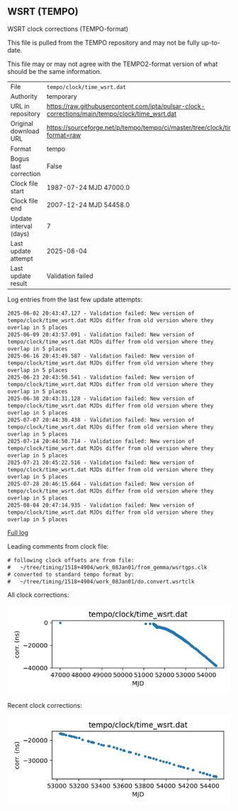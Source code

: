 
## WSRT (TEMPO)

WSRT clock corrections (TEMPO-format)

This file is pulled from the TEMPO repository and may not be fully
up-to-date.

This file may or may not agree with the TEMPO2-format version of what
should be the same information.

|     |     |
|:--- |:--- |
| File | `tempo/clock/time_wsrt.dat` |
| Authority | temporary |
| URL in repository | <https://raw.githubusercontent.com/ipta/pulsar-clock-corrections/main/tempo/clock/time_wsrt.dat> |
| Original download URL | <https://sourceforge.net/p/tempo/tempo/ci/master/tree/clock/time_wsrt.dat?format=raw> |
| Format | tempo |
| Bogus last correction | False |
| Clock file start | 1987-07-24 MJD 47000.0 |
| Clock file end | 2007-12-24 MJD 54458.0 |
| Update interval (days) | 7 |
| Last update attempt | 2025-08-04 |
| Last update result | Validation failed |

Log entries from the last few update attempts:
```
2025-06-02 20:43:47.127 - Validation failed: New version of tempo/clock/time_wsrt.dat MJDs differ from old version where they overlap in 5 places
2025-06-09 20:43:57.091 - Validation failed: New version of tempo/clock/time_wsrt.dat MJDs differ from old version where they overlap in 5 places
2025-06-16 20:43:49.587 - Validation failed: New version of tempo/clock/time_wsrt.dat MJDs differ from old version where they overlap in 5 places
2025-06-23 20:43:50.541 - Validation failed: New version of tempo/clock/time_wsrt.dat MJDs differ from old version where they overlap in 5 places
2025-06-30 20:43:31.128 - Validation failed: New version of tempo/clock/time_wsrt.dat MJDs differ from old version where they overlap in 5 places
2025-07-07 20:44:30.438 - Validation failed: New version of tempo/clock/time_wsrt.dat MJDs differ from old version where they overlap in 5 places
2025-07-14 20:44:50.714 - Validation failed: New version of tempo/clock/time_wsrt.dat MJDs differ from old version where they overlap in 5 places
2025-07-21 20:45:22.516 - Validation failed: New version of tempo/clock/time_wsrt.dat MJDs differ from old version where they overlap in 5 places
2025-07-28 20:46:15.664 - Validation failed: New version of tempo/clock/time_wsrt.dat MJDs differ from old version where they overlap in 5 places
2025-08-04 20:47:14.935 - Validation failed: New version of tempo/clock/time_wsrt.dat MJDs differ from old version where they overlap in 5 places
```
[Full log](https://raw.githubusercontent.com/ipta/pulsar-clock-corrections/main/log/tempo/clock/time_wsrt.dat.log)

Leading comments from clock file:

    # following clock offsets are from file:
    #   ~/tree/timing/1518+4904/work_08Jan01/from_gemma/wsrtgps.clk
    # converted to standard tempo format by:
    #   ~/tree/timing/1518+4904/work_08Jan01/do.convert.wsrtclk



All clock corrections:

![plot of all clock corrections](time_wsrt.dat.png "All corrections")

Recent clock corrections:

![plot of recent clock corrections](time_wsrt.dat.short.png "Recent corrections")


